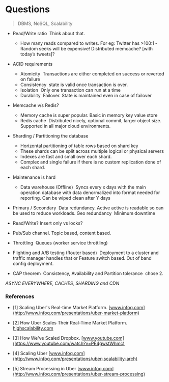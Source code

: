 # Questions

> DBMS, NoSQL, Scalability

* Read/Write ratio ­ Think about that.
    * How many reads compared to writes. For eg: Twitter has >100:1 ­ Random
seeks will be expensive! Distributed memcache? [with today’s tweets]?

* ACID requirements
    * Atomicity ­ Transactions are either completed on success or reverted on failure
    * Consistency ­ state is valid once transaction is over.
    * Isolation ­ Only one transaction can run at a time
    * Durability ­ Failover. State is maintained even in case of failover

* Memcache v/s Redis?
    * Memory cache is super popular. Basic in memory key value store
    * Redis cache ­ Distributed nicely, optional commit, larger object size. Supported in all major cloud environments.

* Sharding / Partitioning the database
    * Horizontal partitioning of table rows based on shard key
    * These shards can be split across multiple logical or physical servers
    * Indexes are fast and small over each shard.
    * Complex and single failure if there is no custom replication done of each
shard.

* Maintenance is hard
    * Data warehouse (Offline) ­ Syncs every x days with the main operation database with data denormalized into format needed for reporting. Can be wiped clean after Y days

* Primary / Secondary ­ Data redundancy. Active active is readable so can be used to reduce workloads. Geo redundancy ­ Minimum downtime

* Read/Write? Insert only vs locks?

* Pub/Sub channel. Topic based, content based.

* Throttling ­ Queues (worker service throttling)

* Flighting and A/B testing (Router based) ­ Deployment to a cluster and traffic manager handles that or Feature switch based. Out of band config deployment.

* CAP theorem ­ Consistency, Availability and Partition tolerance ­ chose 2.


*ASYNC EVERYWHERE, CACHES, SHARDING and CDN*

### References

* [1] Scaling Uber's Real-time Market Platform. [www.infoq.com](http://www.infoq.com/presentations/uber-market-platform)
* [2] How Uber Scales Their Real-Time Market Platform. [highscalability.com](http://highscalability.com/blog/2015/9/14/how-uber-scales-their-real-time-market-platform.html)
* [3] How We've Scaled Dropbox. [www.youtube.com](https://www.youtube.com/watch?v=PE4gwstWhmc)


* [4] Scaling Uber [www.infoq.com](http://www.infoq.com/presentations/uber-scalability-arch)
* [5] Stream Processing in Uber [www.infoq.com](http://www.infoq.com/presentations/uber-stream-processing)
